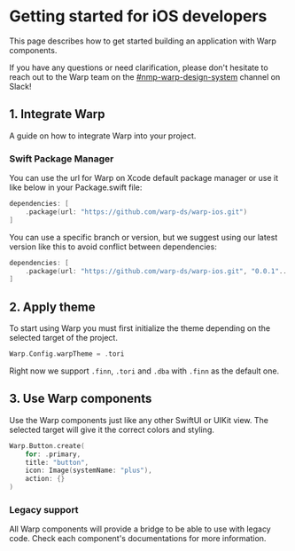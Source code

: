 
# Getting started for iOS developers

This page describes how to get started building an application with Warp components.

If you have any questions or need clarification, please don't hesitate to reach out to the Warp team on the [#nmp-warp-design-system](https://sch-chat.slack.com/archives/C04NF2K46LB) channel on Slack!


## 1. Integrate Warp

A guide on how to integrate Warp into your project.

### Swift Package Manager
You can use the url for Warp on Xcode default package manager or use it like below in your Package.swift file:

```swift
dependencies: [
    .package(url: "https://github.com/warp-ds/warp-ios.git")
]
```
You can use a specific branch or version, but we suggest using our latest version like this to avoid conflict between dependencies:

```swift
dependencies: [
    .package(url: "https://github.com/warp-ds/warp-ios.git", "0.0.1"..."999.0.0")
]
```

## 2. Apply theme

To start using Warp you must first initialize the theme depending on the selected target of the project.

```swift
Warp.Config.warpTheme = .tori
```

Right now we support `.finn`, `.tori` and `.dba` with `.finn` as the default one.

## 3. Use Warp components

Use the Warp components just like any other SwiftUI or UIKit view. The selected target will give it the correct colors and styling. 

```swift exmaple
Warp.Button.create(
    for: .primary,
    title: "button",
    icon: Image(systemName: "plus"),
    action: {}
)
```

### Legacy support
All Warp components will provide a bridge to be able to use with legacy code. Check each component's documentations for more information.
